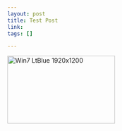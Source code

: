 ```yaml
--- 
layout: post
title: Test Post
link: 
tags: []

---
```


<p><a href="http://localhost:4040/uploads/Win7-LtBlue-1920x1200.jpg"><img style="background-image: none; border-bottom: 0px; border-left: 0px; padding-left: 0px; padding-right: 0px; display: inline; border-top: 0px; border-right: 0px; padding-top: 0px" title="Win7 LtBlue 1920x1200" border="0" alt="Win7 LtBlue 1920x1200" src="http://localhost:4040/uploads/Win7-LtBlue-1920x1200_thumb.jpg" width="244" height="154"></a></p>
